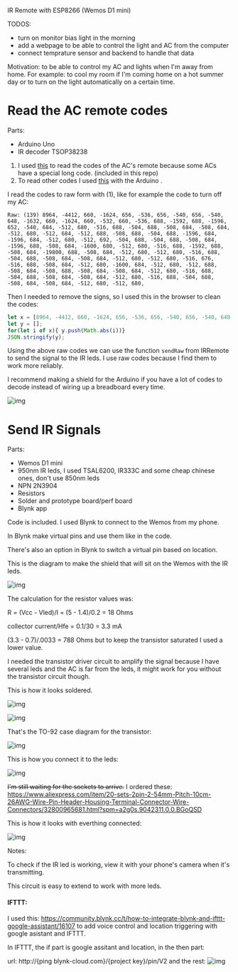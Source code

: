 IR Remote with ESP8266 (Wemos D1 mini)

TODOS:
* turn on monitor bias light in the morning
* add a webpage to be able to control the light and AC from the computer 
* connect temprature sensor and backend to handle that data


Motivation: to be able to control my AC and lights when I'm away from home.
For example: to cool my room if I'm coming home on a hot summer day or to turn on the light automatically on a certain time.

# Read the AC remote codes
Parts: 
* Arduino Uno
* IR decoder TSOP38238 

1. I used [this](https://www.analysir.com/blog/2014/03/19/air-conditioners-problems-recording-long-infrared-remote-control-signals-arduino/) to read the codes of the AC's remote because some ACs have a special long code.  (included in this repo)
2. To read other codes I used [this](https://github.com/z3t0/Arduino-IRremote) with the Arduino .

I read the codes to raw form with (1), like for example the code to turn off my AC: 

```
Raw: (139) 8964, -4412, 660, -1624, 656, -536, 656, -540, 656, -540, 648, -1632, 660, -1624, 660, -532, 660, -536, 688, -1592, 688, -1596, 652, -540, 684, -512, 680, -516, 688, -504, 688, -508, 684, -508, 684, -512, 680, -512, 684, -512, 688, -508, 688, -504, 688, -1596, 684, -1596, 684, -512, 680, -512, 692, -504, 688, -504, 688, -508, 684, -1596, 688, -508, 684, -1600, 680, -512, 680, -516, 688, -1592, 688, -508, 684, -19800, 688, -508, 684, -512, 680, -512, 680, -516, 688, -504, 688, -508, 684, -508, 684, -512, 680, -512, 680, -516, 676, -516, 688, -508, 684, -512, 680, -1600, 684, -512, 680, -512, 688, -508, 684, -508, 688, -508, 684, -508, 684, -512, 680, -516, 688, -504, 688, -508, 684, -508, 684, -512, 680, -516, 688, -504, 688, -508, 684, -508, 684, -512, 680, -512, 680, 
```

Then I needed to remove the signs, so I used this in the browser to clean the codes:

```javascript
let x = [8964, -4412, 660, -1624, 656, -536, 656, -540, 656, -540, 648, -1632, 660, -1624, 660, -532, 660, -536, 688, -1592, 688, -1596, 652, -540, 684, -512, 680, -516, 688, -504, 688, -508, 684, -508, 684, -512, 680, -512, 684, -512, 688, -508, 688, -504, 688, -1596, 684, -1596, 684, -512, 680, -512, 692, -504, 688, -504, 688, -508, 684, -1596, 688, -508, 684, -1600, 680, -512, 680, -516, 688, -1592, 688, -508, 684, -19800, 688, -508, 684, -512, 680, -512, 680, -516, 688, -504, 688, -508, 684, -508, 684, -512, 680, -512, 680, -516, 676, -516, 688, -508, 684, -512, 680, -1600, 684, -512, 680, -512, 688, -508, 684, -508, 688, -508, 684, -508, 684, -512, 680, -516, 688, -504, 688, -508, 684, -508, 684, -512, 680, -516, 688, -504, 688, -508, 684, -508, 684, -512, 680, -512, 680];
let y = [];
for(let i of x){ y.push(Math.abs(i))}
JSON.stringify(y);
```

Using the above raw codes we can use the function `sendRaw` from IRRemote to send the signal to the IR leds. I use raw codes because I find them to work more reliably. 

I recommend making a shield for the Arduino if you have a lot of codes to decode instead of wiring up a breadboard every time.

![img](https://i.imgur.com/cy1pZi0.jpg)



# Send IR Signals 

Parts: 

* Wemos D1 mini
* 950nm IR leds, I used TSAL6200, IR333C and some cheap chinese ones, don't use 850nm leds 
* NPN 2N3904
* Resistors 
* Solder and prototype board/perf board
* Blynk app 

Code is included. I used Blynk to connect to the Wemos from my phone.

In Blynk make virtual pins and use them like in the code.

There's also an option in Blynk to switch a virtual pin based on location. 



This is the diagram to make the shield that will sit on the Wemos with the IR leds.

![img](https://i.imgur.com/PwBHFYo.png)

The calculation for the resistor values was:

R = (Vcc - Vled)/I = (5 - 1.4)/0.2 = 18 Ohms

collector current/Hfe = 0.1/30 = 3.3 mA

(3.3 - 0.7)/.0033 = 788 Ohms but to keep the transistor saturated I used a lower value. 

I needed the transistor driver circuit to amplify the signal because I have several leds and the AC is far from the leds, it might work for you without the transistor circuit though.

This is how it looks soldered. 

![img](https://i.imgur.com/tAC3zU7.jpg)

![img](https://i.imgur.com/ZABONEF.jpg)



That's the TO-92 case diagram for the transistor:

![img](https://i.imgur.com/KKn0yhk.png)



This is how you connect it to the leds: 

![img](https://i.imgur.com/dC13auG.jpg)



~~I'm still waiting for the sockets to arrive.~~ I ordered these:
https://www.aliexpress.com/item/20-sets-2pin-2-54mm-Pitch-10cm-26AWG-Wire-Pin-Header-Housing-Terminal-Connector-Wire-Connectors/32800965681.html?spm=a2g0s.9042311.0.0.BGoQSD

This is how it looks with everthing connected: 

![img](https://i.imgur.com/5qhm5xV.jpg)

Notes:

To check if the IR led is working, view it with your phone's camera when it's transmitting. 

This circuit is easy to extend to work with more leds. 

#### IFTTT:
I used this: https://community.blynk.cc/t/how-to-integrate-blynk-and-ifttt-google-assistant/16107 to add voice control and location triggering with google asistant and IFTTT. 

In IFTTT, the if part is google assitant and location, in the then part:

url: http://{ping blynk-cloud.com}/{project key}/pin/V2
and the rest: 
![img](https://i.imgur.com/PVK1lbt.png)
